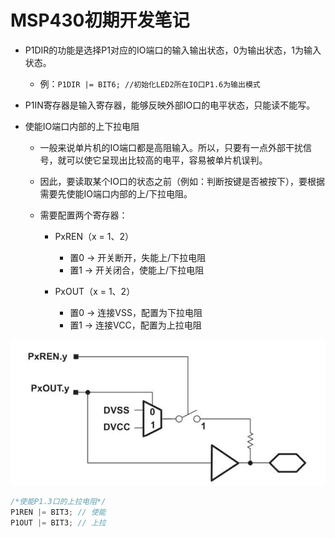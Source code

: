 # MSP430初期开发笔记

* P1DIR的功能是选择P1对应的IO端口的输入输出状态，0为输出状态，1为输入状态。
  * 例：`P1DIR |= BIT6; //初始化LED2所在IO口P1.6为输出模式`

    
  
* P1IN寄存器是输入寄存器，能够反映外部IO口的电平状态，只能读不能写。

  

* 使能IO端口内部的上下拉电阻

  * 一般来说单片机的IO端口都是高阻输入。所以，只要有一点外部干扰信号，就可以使它呈现出比较高的电平，容易被单片机误判。

  * 因此，要读取某个IO口的状态之前（例如：判断按键是否被按下），要根据需要先使能IO端口内部的上/下拉电阻。

  * 需要配置两个寄存器：

    * PxREN（x = 1、2）

      * 置0 -> 开关断开，失能上/下拉电阻
      * 置1 -> 开关闭合，使能上/下拉电阻
    * PxOUT（x = 1、2）
      * 置0 -> 连接VSS，配置为下拉电阻
      * 置1 -> 连接VCC，配置为上拉电阻

![image-20240724092128237](MSP430初期学习笔记.assets/image-20240724092128237.png)

```c
/*使能P1.3口的上拉电阻*/
P1REN |= BIT3; // 使能
P1OUT |= BIT3; // 上拉
```